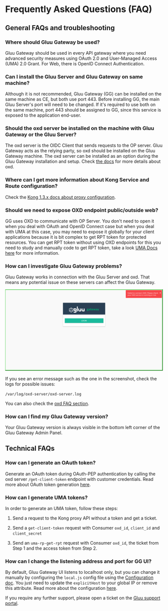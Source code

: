 # Frequently Asked Questions (FAQ)

## General FAQs and troubleshooting

### Where should Gluu Gateway be used?
Gluu Gateway should be used in every API gateway where you need advanced security measures using OAuth 2.0 and User-Managed Access (UMA) 2.0 Grant. For Web, there is OpenID Connect Authentication. 

### Can I install the Gluu Server and Gluu Gateway on same machine?
Although it is not recommended, Gluu Gateway (GG) can be installed on the same machine as CE, but both use port 443. Before installing GG, the main Gluu Server's port will need to be changed. If it's required to use both on the same machine, port 443 should be assigned to GG, since this service is exposed to the application end-user.

### Should the oxd server be installed on the machine with Gluu Gateway or the Gluu Server?
The oxd server is the OIDC Client that sends requests to the OP server. Gluu Gateway acts as the relying party, so oxd should be installed on the Gluu Gateway machine. The oxd server can be installed as an option during the Gluu Gateway installation and setup. Check [the docs](https://gluu.org/docs/oxd/4.0/) for more details about oxd. 

### Where can I get more information about Kong Service and Route configuration?
Check the [Kong 1.3.x docs about proxy configuration](https://docs.konghq.com/1.3.x/proxy/).

### Should we need to expose OXD endpoint public/outside web?
GG uses OXD to communicate with OP Server. You don't need to open it when you deal with OAuth and OpenID Connect case but when you deal with UMA at this case, you may need to expose it globally for your client applications because it is bit complex to get RPT token for protected resources. You can get RPT token without using OXD endpoints for this you need to study and manually code to get RPT token, take a look [UMA Docs here](https://docs.kantarainitiative.org/uma/wg/rec-oauth-uma-grant-2.0.html) for more information. 

### How can I investigate Gluu Gateway problems?
Gluu Gateway works in connection with the Gluu Server and oxd. That means any potential issue on these servers can affect the Gluu Gateway.

![](./img/10_oxd_error_faq.png)

If you see an error message such as the one in the screenshot, check the logs for possible issues:

`/var/log/oxd-server/oxd-server.log`

You can also check the [oxd FAQ section](https://gluu.org/docs/oxd/faq).

### How can I find my Gluu Gateway version?
Your Gluu Gateway version is always visible in the bottom left corner of the Gluu Gateway Admin Panel. 

## Technical FAQs

### How can I generate an OAuth token?
Generate an OAuth token during OAuth-PEP authentication by calling the oxd server `/get-client-token` endpoint with customer credentials. Read more about OAuth token generation [here](https://gluu.org/docs/oxd/api/#get-client-token).

### How can I generate UMA tokens?
In order to generate an UMA token, follow these steps:  

1. Send a request to the Kong proxy API without a token and get a ticket.  

1. Send a `get-client-token` request with Consumer `oxd_id`, `client_id` and `client_secret`   

1. Send an `uma-rp-get-rpt` request with Consumer `oxd_id`, the ticket from Step 1 and the access token from Step 2.  

### How can I change the listening address and port for GG UI?
By default, Gluu Gateway UI listens to localhost only, but you can change it manually by configuring the `local.js` config file using the [Configuration doc](./configuration.md#admin-gui-portal-konga). You just need to update the `explicitHost` to your global IP or remove this attribute. Read more about the configuration [here](https://0.12.sailsjs.com/documentation/reference/configuration/sails-config).
 
 
If you require any further support, please open a ticket on the [Gluu support portal](https://support.gluu.org).
